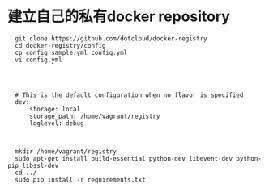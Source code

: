 # 建立自己的私有docker repository
      
      
      git clone https://github.com/dotcloud/docker-registry
      cd docker-registry/config
      cp config_sample.yml config.yml
      vi config.yml




      # This is the default configuration when no flavor is specified
      dev:
          storage: local
          storage_path: /home/vagrant/registry
          loglevel: debug



      mkdir /home/vagrant/registry
      sudo apt-get install build-essential python-dev libevent-dev python-pip libssl-dev
      cd ../
      sudo pip install -r requirements.txt

